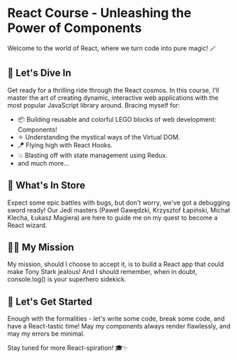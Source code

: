 # React Course - Unleashing the Power of Components

Welcome to the world of React, where we turn code into pure magic! 🪄

## 🚀 Let's Dive In

Get ready for a thrilling ride through the React cosmos. In this course, I'll master the art of creating dynamic, interactive web applications with the most popular JavaScript library around. Bracing myself for:

- 📦 Building reusable and colorful LEGO blocks of web development: Components!
- ⚛️ Understanding the mystical ways of the Virtual DOM.
- 🪁 Flying high with React Hooks.
- 💥 Blasting off with state management using Redux.
- and much more...

## 🌟 What's In Store

Expect some epic battles with bugs, but don't worry, we've got a debugging sword ready! Our Jedi masters (Paweł Gawędzki, Krzysztof Łapiński, Michał Klecha, Łukasz Magiera) are here to guide me on my quest to become a React wizard.

## 👨‍💻 My Mission

My mission, should I choose to accept it, is to build a React app that could make Tony Stark jealous! And I should remember, when in doubt, console.log() is your superhero sidekick.

## 🎉 Let's Get Started

Enough with the formalities - let's write some code, break some code, and have a React-tastic time! May my components always render flawlessly, and may my errors be minimal.

Stay tuned for more React-spiration! 🎓✨
